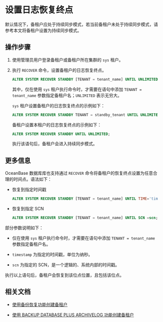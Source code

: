 # 设置日志恢复终点

默认情况下，备租户应处于持续同步模式，若当前备租户未处于持续同步模式，请参考本文将备租户设置为持续同步模式。

## 操作步骤

1. 使用管理员用户登录备租户或备租户所在集群的 `sys` 租户。

2. 执行 `RECOVER` 命令，设置备租户的日志恢复终点。

   ```sql
   ALTER SYSTEM RECOVER STANDBY [TENANT = tenant_name] UNTIL UNLIMITED;
   ```

   其中，仅在使用 `sys` 租户执行命令时，才需要在语句中添加 `TENANT = tenant_name` 参数指定备租户名；`UNLIMITED` 表示无穷大。

   `sys` 租户设置备租户的日志恢复终点的示例如下：

   ```sql
   ALTER SYSTEM RECOVER STANDBY TENANT = standby_tenant UNTIL UNLIMITED;
   ```

   备租户设置本租户的日志恢复终点的示例如下：

   ```sql
   ALTER SYSTEM RECOVER STANDBY UNTIL UNLIMITED;
   ```

   执行该语句后，备租户会进入持续同步模式。

## 更多信息

OceanBase 数据库库也支持通过 `RECOVER` 命令将备租户的恢复终点设置为任意合理的时间点。语法如下：

* 恢复到指定时间戳

  ```sql
  ALTER SYSTEM RECOVER STANDBY [TENANT = tenant_name] UNTIL TIME='timestamp';
  ```

* 恢复到指定 SCN

  ```sql
  ALTER SYSTEM RECOVER STANDBY [TENANT = tenant_name] UNTIL SCN =scn;
  ```

部分参数说明如下：

* 仅在使用 `sys` 租户执行命令时，才需要在语句中添加 `TENANT = tenant_name` 参数指定备租户名。

* `timestamp` 为指定的时间戳，单位为纳秒。

* `scn` 为指定的 SCN，是一个逻辑的、系统内部的时间戳。

执行以上语句后，备租户会恢复到该位点位置，且包括该位点。

## 相关文档

* [使用备份恢复功能创建备租户](../../200.create-a-standby-tenant/300.create-a-standby-tenant-by-backup-and-recovery.md)

* [使用 BACKUP DATABASE PLUS ARCHIVELOG 功能创建备租户](../../200.create-a-standby-tenant/400.create-a-standby-tenant-by-backup-database-plus-archivelog.md)
